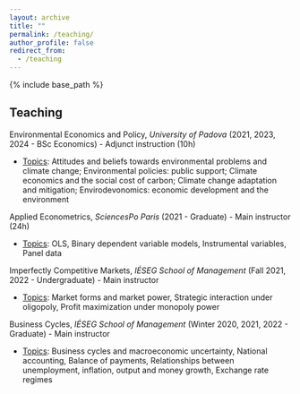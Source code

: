 ```yaml
---
layout: archive
title: ""
permalink: /teaching/
author_profile: false
redirect_from:
  - /teaching
---
```


{% include base_path %}


## Teaching

Environmental Economics and Policy, _University of Padova_ (2021, 2023, 2024 - BSc Economics) - Adjunct instruction (10h)

- <ins>Topics</ins>: Attitudes and beliefs towards environmental problems and climate change; Environmental policies: public support; Climate economics and the social cost of carbon; Climate change adaptation and mitigation; Envirodevonomics: economic development and the environment

Applied Econometrics, _SciencesPo Paris_ (2021 - Graduate) - Main instructor (24h)

- <ins>Topics</ins>: OLS, Binary dependent variable models, Instrumental variables, Panel data

Imperfectly Competitive Markets, _IÉSEG School of Management_  (Fall 2021, 2022 - Undergraduate) - Main instructor

- <ins>Topics</ins>: Market forms and market power, Strategic interaction under oligopoly, Profit maximization under monopoly power

Business Cycles, _IÉSEG School of Management_ (Winter 2020, 2021, 2022 - Graduate) - Main instructor

- <ins>Topics</ins>: Business cycles and macroeconomic uncertainty, National accounting, Balance of payments, Relationships between unemployment, inflation, output and money growth, Exchange rate regimes
